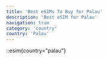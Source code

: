 ```yaml
---
title: 'Best eSIMs To Buy for Palau'
description: 'Best eSIM for Palau'
navigation: true
category: 'country'
country: 'Palau'
---
```


::esim{country="palau"}
